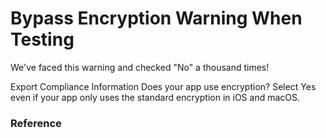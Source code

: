 
# Bypass Encryption Warning When Testing
We've faced this warning and checked "No" a thousand times!
>
Export Compliance Information
Does your app use encryption? Select Yes even if your app only uses the standard encryption in iOS and macOS. 
>


### Reference
